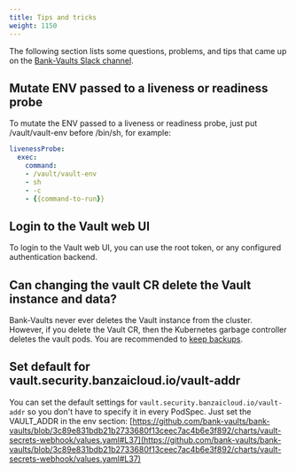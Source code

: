 ```yaml
---
title: Tips and tricks
weight: 1150
---
```


The following section lists some questions, problems, and tips that came up on the [Bank-Vaults Slack channel](https://pages.banzaicloud.com/invite-slack).

## Mutate ENV passed to a liveness or readiness probe

To mutate the ENV passed to a liveness or readiness probe, just put /vault/vault-env before /bin/sh, for example:

```yaml
livenessProbe:
  exec:
    command:
    - /vault/vault-env
    - sh
    - -c
    - {{command-to-run}}
```

## Login to the Vault web UI

To login to the Vault web UI, you can use the root token, or any configured authentication backend.

## Can changing the vault CR delete the Vault instance and data?

Bank-Vaults never ever deletes the Vault instance from the cluster. However, if you delete the Vault CR, then the Kubernetes garbage controller deletes the vault pods. You are recommended to [keep backups](/docs/backup/).

## Set default for vault.security.banzaicloud.io/vault-addr

You can set the default settings for `vault.security.banzaicloud.io/vault-addr` so you don't have to specify it in every PodSpec. Just set the VAULT_ADDR in the env section: [https://github.com/bank-vaults/bank-vaults/blob/3c89e831bdb21b2733680f13ceec7ac4b6e3f892/charts/vault-secrets-webhook/values.yaml#L37](https://github.com/bank-vaults/bank-vaults/blob/3c89e831bdb21b2733680f13ceec7ac4b6e3f892/charts/vault-secrets-webhook/values.yaml#L37)